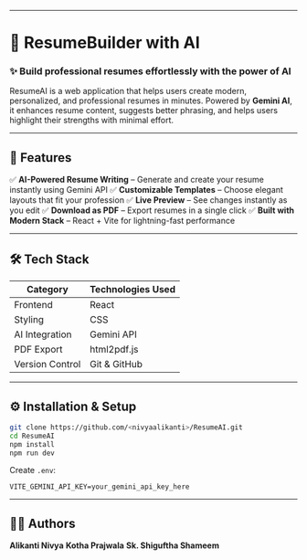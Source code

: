 

---

# 🧠 ResumeBuilder with AI

### ✨ Build professional resumes effortlessly with the power of AI

ResumeAI is a web application that helps users create modern, personalized, and professional resumes in minutes.
Powered by **Gemini AI**, it enhances resume content, suggests better phrasing, and helps users highlight their strengths with minimal effort.

---

## 🚀 Features

✅ **AI-Powered Resume Writing** – Generate and create your resume instantly using Gemini API
✅ **Customizable Templates** – Choose elegant layouts that fit your profession
✅ **Live Preview** – See changes instantly as you edit
✅ **Download as PDF** – Export resumes in a single click
✅ **Built with Modern Stack** – React + Vite for lightning-fast performance

---



## 🛠️ Tech Stack

| Category        | Technologies Used |
| --------------- | ----------------- |
| Frontend        | React             |
| Styling         | CSS               |
| AI Integration  | Gemini API        |
| PDF Export      | html2pdf.js       |
| Version Control | Git & GitHub      |

---

## ⚙️ Installation & Setup

```bash
git clone https://github.com/<nivyaalikanti>/ResumeAI.git
cd ResumeAI
npm install
npm run dev
```

Create `.env`:

```
VITE_GEMINI_API_KEY=your_gemini_api_key_here
```


---


## 🧑‍💻 Authors

**Alikanti Nivya** 
**Kotha Prajwala** 
**Sk. Shiguftha Shameem** 